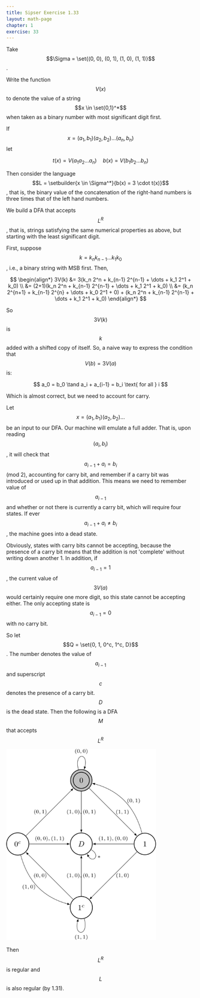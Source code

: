 ```yaml
---
title: Sipser Exercise 1.33
layout: math-page
chapter: 1
exercise: 33
---
```



Take $$\Sigma = \set{(0, 0), (0, 1), (1, 0), (1, 1)}$$.




Write the function $$V(x)$$ to denote the value of a string $$x \in \set{0,1}^*$$ when taken as a binary number with most significant digit first.



If $$x = (a_1, b_1) (a_2, b_2) \dots (a_n, b_n)$$ let

$$
t(x) = V(a_1 a_2 \dots a_n) \quad b(x) = V(b_1 b_2 \dots b_n)
$$

Then consider the language $$L = \setbuilder{x \in \Sigma^*}{b(x) = 3 \cdot t(x)}$$, that is, the binary value of the concatenation of the right-hand numbers is three times that of the left hand numbers.

We build a DFA that accepts $$L^R$$, that is, strings satisfying the same numerical properties as above, but starting with the least significant digit.



First, suppose $$k = k_n k_{n-1} \dots k_1 k_0$$, i.e., a binary string with MSB first. Then,

$$
\begin{align*}
3V(k) &= 3(k_n 2^n + k_{n-1} 2^{n-1} + \dots + k_1 2^1 + k_0) \\
&= (2+1)(k_n 2^n + k_{n-1} 2^{n-1} + \dots + k_1 2^1 + k_0) \\
&= (k_n 2^{n+1} + k_{n-1} 2^{n} + \dots + k_0 2^1 + 0) + (k_n 2^n + k_{n-1} 2^{n-1} + \dots + k_1 2^1 + k_0)
\end{align*}
$$

So $$3V(k)$$ is $$k$$ added with a shifted copy of itself.
So, a naive way to express the condition that $$V(b) = 3V(a)$$ is:

$$
a_0 = b_0 \tand a_i + a_{i-1} = b_i \text{ for all } i
$$

Which is almost correct, but we need to account for carry.



Let $$x = (a_1, b_1) (a_2, b_2) \dots$$ be an input to our DFA.
Our machine will emulate a full adder.
That is, upon reading $$(a_i, b_i)$$, it will check that $$a_{i-1} + a_i = b_i$$ (mod 2), accounting for carry bit, and remember if a carry bit was introduced or used up in that addition.
This means we need to remember value of $$a_{i-1}$$ and whether or not there is currently a carry bit, which will require four states.
If ever $$a_{i-1} + a_i \neq b_i$$, the machine goes into a dead state.



Obviously, states with carry bits cannot be accepting, because the presence of a carry bit means that the addition is not 'complete' without writing down another 1.
In addition, if $$a_{i-1} = 1$$, the current value of $$3V(a)$$ would certainly require one more digit, so this state cannot be accepting either.
The only accepting state is $$a_{i-1} = 0$$ with no carry bit.



So let $$Q = \set{0, 1, 0^c, 1^c, D}$$. The number denotes the value of $$a_{i-1}$$ and superscript $$c$$ denotes the presence of a carry bit. $$D$$ is the dead state.
Then the following is a DFA $$M$$ that accepts $$L^R$$

<div class="math-figure"><img src="/img/math_solutions/sipser/e1-33_1.svg" width="400"/></div>

Then $$L^R$$ is regular and $$L$$ is also regular (by 1.31).

